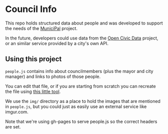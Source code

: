 Council Info
============

This repo holds structured data about people and was developed to support the needs of
the [MuniciPal](https://github.com/codeforamerica/MuniciPal) project. 

In the future, developers could use data from the [Open Civic Data](http://opencivicdata.org/) project, 
or an similar service provided by a city's own API.

## Using this project

`people.js` contains info about councilmembers (plus the mayor and city manager) and links to photos of those people. 

You can edit that file, or if you are starting from scratch you can recreate the file using [this little tool](bit.ly/mesacouncileditor2).

We use the `img/` directory as a place to hold the images that are mentioned in `people.js`, 
but you could just as easily use an external service like imgur.com.

Note that we're using gh-pages to serve people.js so the correct headers are set.

